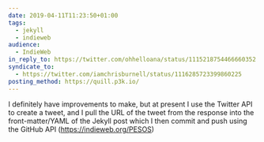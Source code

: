 ```yaml
---
date: 2019-04-11T11:23:50+01:00
tags:
  - jekyll
  - indieweb
audience:
  - IndieWeb
in_reply_to: https://twitter.com/ohhelloana/status/1115218754466660352
syndicate_to:
  - https://twitter.com/iamchrisburnell/status/1116285723399860225
posting_method: https://quill.p3k.io/
---
```


I definitely have improvements to make, but at present I use the Twitter API to create a tweet, and I pull the URL of the tweet from the response into the front-matter/YAML of the Jekyll post which I then commit and push using the GitHub API (<a href="https://indieweb.org/PESOS" rel="external noopener">https://indieweb.org/PESOS</a>)
